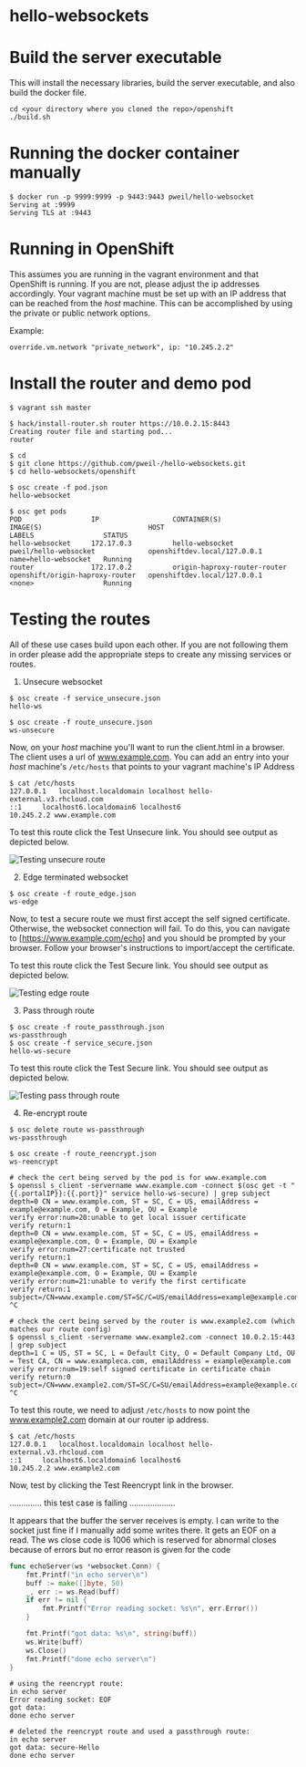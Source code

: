 # hello-websockets

# Build the server executable
This will install the necessary libraries, build the server executable, and also
build the docker file.

```
cd <your directory where you cloned the repo>/openshift
./build.sh
```

# Running the docker container manually
```
$ docker run -p 9999:9999 -p 9443:9443 pweil/hello-websocket
Serving at :9999
Serving TLS at :9443
```

# Running in OpenShift

This assumes you are running in the vagrant environment and that OpenShift is running.  If you are not, please adjust
the ip addresses accordingly.  Your vagrant machine must be set up with an IP address that can be reached from the 
*host* machine.  This can be accomplished by using the private or public network options.

Example:

`override.vm.network "private_network", ip: "10.245.2.2"`

# Install the router and demo pod
```
$ vagrant ssh master

$ hack/install-router.sh router https://10.0.2.15:8443
Creating router file and starting pod...
router

$ cd
$ git clone https://github.com/pweil-/hello-websockets.git
$ cd hello-websockets/openshift

$ osc create -f pod.json
hello-websocket

$ osc get pods
POD                 IP                  CONTAINER(S)                   IMAGE(S)                          HOST                           LABELS                 STATUS
hello-websocket     172.17.0.3          hello-websocket                pweil/hello-websocket             openshiftdev.local/127.0.0.1   name=hello-websocket   Running
router              172.17.0.2          origin-haproxy-router-router   openshift/origin-haproxy-router   openshiftdev.local/127.0.0.1   <none>                 Running
```

# Testing the routes

All of these use cases build upon each other.  If you are not following them in order please add the appropriate steps
to create any missing services or routes.


1.  Unsecure websocket

```
$ osc create -f service_unsecure.json 
hello-ws

$ osc create -f route_unsecure.json 
ws-unsecure

```

Now, on your *host* machine you'll want to run the client.html in a browser.  The client uses a url of www.example.com.
You can add an entry into your *host* machine's `/etc/hosts` that points to your vagrant machine's IP Address

```
$ cat /etc/hosts
127.0.0.1	localhost.localdomain localhost hello-external.v3.rhcloud.com 
::1		localhost6.localdomain6 localhost6
10.245.2.2 www.example.com
```

To test this route click the Test Unsecure link.  You should see output as depicted below.

![Testing unsecure route](https://github.com/pweil-/hello-websockets/blob/master/openshift/test_images/unsecure_route.png)

2.  Edge terminated websocket

```
$ osc create -f route_edge.json 
ws-edge
```

Now, to test a secure route we must first accept the self signed certificate.  Otherwise, the websocket connection will
fail.  To do this, you can navigate to [https://www.example.com/echo] and you should be prompted by your browser.  Follow
your browser's instructions to import/accept the certificate.

To test this route click the Test Secure link. You should see output as depicted below.

![Testing edge route](https://github.com/pweil-/hello-websockets/blob/master/openshift/test_images/edge_route.png)

3.  Pass through route

```
$ osc create -f route_passthrough.json 
ws-passthrough
$ osc create -f service_secure.json 
hello-ws-secure
```

To test this route click the Test Secure link. You should see output as depicted below.

![Testing pass through route](https://github.com/pweil-/hello-websockets/blob/master/openshift/test_images/route_passthrough.png)

4.  Re-encrypt route

```
$ osc delete route ws-passthrough
ws-passthrough

$ osc create -f route_reencrypt.json 
ws-reencrypt

# check the cert being served by the pod is for www.example.com
$ openssl s_client -servername www.example.com -connect $(osc get -t "{{.portalIP}}:{{.port}}" service hello-ws-secure) | grep subject
depth=0 CN = www.example.com, ST = SC, C = US, emailAddress = example@example.com, O = Example, OU = Example
verify error:num=20:unable to get local issuer certificate
verify return:1
depth=0 CN = www.example.com, ST = SC, C = US, emailAddress = example@example.com, O = Example, OU = Example
verify error:num=27:certificate not trusted
verify return:1
depth=0 CN = www.example.com, ST = SC, C = US, emailAddress = example@example.com, O = Example, OU = Example
verify error:num=21:unable to verify the first certificate
verify return:1
subject=/CN=www.example.com/ST=SC/C=US/emailAddress=example@example.com/O=Example/OU=Example
^C

# check the cert being served by the router is www.example2.com (which matches our route config)
$ openssl s_client -servername www.example2.com -connect 10.0.2.15:443 | grep subject
depth=1 C = US, ST = SC, L = Default City, O = Default Company Ltd, OU = Test CA, CN = www.exampleca.com, emailAddress = example@example.com
verify error:num=19:self signed certificate in certificate chain
verify return:0
subject=/CN=www.example2.com/ST=SC/C=SU/emailAddress=example@example.com/O=Example2/OU=Example2
^C
```

To test this route, we need to adjust `/etc/hosts` to now point the www.example2.com domain at our router ip address.

```
$ cat /etc/hosts
127.0.0.1	localhost.localdomain localhost hello-external.v3.rhcloud.com 
::1		localhost6.localdomain6 localhost6
10.245.2.2 www.example2.com
```

Now, test by clicking the Test Reencrypt link in the browser. 


.............. this test case is failing ....................

It appears that the buffer the server receives is empty.  I can write to the socket just fine if I manually
add some writes there.  It gets an EOF on a read.  The ws close code is 1006 which is reserved for abnormal closes
because of errors but no error reason is given for the code

```go
func echoServer(ws *websocket.Conn) {
	fmt.Printf("in echo server\n")
	buff := make([]byte, 50)
	_, err := ws.Read(buff)
	if err != nil {
		fmt.Printf("Error reading socket: %s\n", err.Error())
	}

	fmt.Printf("got data: %s\n", string(buff))
	ws.Write(buff)
	ws.Close()
	fmt.Printf("done echo server\n")
}
```


```
# using the reencrypt route:
in echo server
Error reading socket: EOF
got data: 
done echo server

# deleted the reencrypt route and used a passthrough route:
in echo server
got data: secure-Hello
done echo server
```
